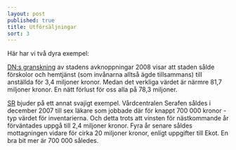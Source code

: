 ```yaml
---
layout: post
published: true
title: Utförsäljningar
sort: 3
---
```



Här har vi två dyra exempel:

[DN:s granskning](http://www.dn.se/ekonomi/utforsaljningar-med-miljonrabatt/) av stadens avknoppningar 2008 visar att staden sålde förskolor och hemtjänst (som invånarna alltså ägde tillsammans) till anställda för 3,4 miljoner kronor. Medan det verkliga värdet är närmre 81,7 miljoner kronor. En nätt förlust för oss alla på 78,3 miljoner.

[SR](http://sverigesradio.se/sida/artikel.aspx?programid=83&artikel=5079798) bjuder på ett annat svajigt exempel. Vårdcentralen Serafen såldes i december 2007 till sex läkare som jobbade där för knappt 700 000 kronor -  typ värdet för inventarierna. Och detta trots att vinsten för nästkommande år förväntades uppgå till 2,4 miljoner kronor. Fyra år senare såldes mottagningen vidare för cirka 20 miljoner kronor, enligt uppgifter till Ekot. En bra bit mer är 700 000 således.
